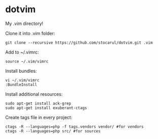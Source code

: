 dotvim
======

My .vim directory!

Clone it into .vim folder:
```vim
git clone --recursive https://github.com/stocarul/dotvim.git .vim
```

Add to ~/.vimrc:
```vim
source ~/.vim/vimrc
```

Install bundles:
```vim
vi ~/.vim/vimrc
:BundleInstall
```

Install additional resources:
```shel
sudo apt-get install ack-grep
sudo apt-get install exuberant-ctags
```

Create tags file in every project:
```shel
ctags -R --languages=php -f tags.vendors vendor/ #for vendors
ctags -R --languages=php src/ #for sources
```
